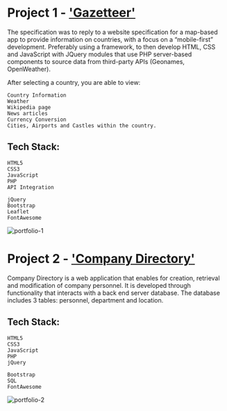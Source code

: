# Project 1 - ['Gazetteer'](https://www.daniellecheshire.co.uk/project1/) 

The specification was to reply to a website specification for a map-based app to provide information on countries, with a focus on a “mobile-first” development. Preferably using a framework, to then develop HTML, CSS and JavaScript with JQuery modules that use PHP server-based components to source data from third-party APIs (Geonames, OpenWeather). 

After selecting a country, you are able to view:

    Country Information
    Weather
    Wikipedia page
    News articles
    Currency Conversion
    Cities, Airports and Castles within the country.

    
## Tech Stack:

    HTML5
    CSS3
    JavaScript
    PHP
    API Integration

    jQuery
    Bootstrap
    Leaflet
    FontAwesome




![portfolio-1](https://github.com/user-attachments/assets/36e7b9fa-8e69-4afe-a973-81eafff15a1c)

# Project 2 - ['Company Directory'](https://www.daniellecheshire.co.uk/project2/) 

Company Directory is a web application that enables for creation, retrieval and modification of company personnel. It is developed through functionality that interacts with a back end server database. The database includes 3 tables: personnel, department and location.


## Tech Stack:

    HTML5
    CSS3
    JavaScript
    PHP
    jQuery

    Bootstrap
    SQL
    FontAwesome



![portfolio-2](https://github.com/user-attachments/assets/c8ce6271-9279-42be-a0b6-2df207f4bcc3)
